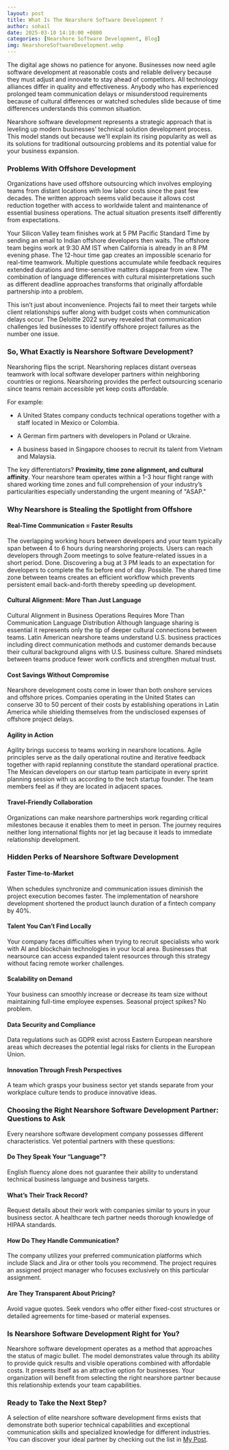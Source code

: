 ```yaml
---
layout: post
title: What Is The Nearshore Software Development ?
author: sohail
date: 2025-03-10 14:10:00 +0800
categories: [Nearshore Software Development, Blog]
img: NearshoreSoftwareDevelopment.webp
---
```

<link href="https://cdn.jsdelivr.net/npm/bootstrap@5.0.2/dist/css/bootstrap.min.css" rel="stylesheet"/>

The digital age shows no patience for anyone. Businesses now need agile software development at reasonable costs and reliable delivery because they must adjust and innovate to stay ahead of competitors. All technology alliances differ in quality and effectiveness. Anybody who has experienced prolonged team communication delays or misunderstood requirements because of cultural differences or watched schedules slide because of time differences understands this common situation.

Nearshore software development represents a strategic approach that is leveling up modern businesses' technical solution development process. This model stands out because we'll explain its rising popularity as well as its solutions for traditional outsourcing problems and its potential value for your business expansion.

### Problems With Offshore Development

Organizations have used offshore outsourcing which involves employing teams from distant locations with low labor costs since the past few decades. The written approach seems valid because it allows cost reduction together with access to worldwide talent and maintenance of essential business operations. The actual situation presents itself differently from expectations.

Your Silicon Valley team finishes work at 5 PM Pacific Standard Time by sending an email to Indian offshore developers then waits. The offshore team begins work at 9:30 AM IST when California is already in an 8 PM evening phase. The 12-hour time gap creates an impossible scenario for real-time teamwork. Multiple questions accumulate while feedback requires extended durations and time-sensitive matters disappear from view. The combination of language differences with cultural misinterpretations such as different deadline approaches transforms that originally affordable partnership into a problem.

This isn’t just about inconvenience. Projects fail to meet their targets while client relationships suffer along with budget costs when communication delays occur. The Deloitte 2022 survey revealed that communication challenges led businesses to identify offshore project failures as the number one issue.


### So, What Exactly is Nearshore Software Development?

Nearshoring flips the script. Nearshoring replaces distant overseas teamwork with local software developer partners within neighboring countries or regions. Nearshoring provides the perfect outsourcing scenario since teams remain accessible yet keep costs affordable.

For example:

- A United States company conducts technical operations together with a staff located in Mexico or Colombia.

- A German firm partners with developers in Poland or Ukraine.

- A business based in Singapore chooses to recruit its talent from Vietnam and Malaysia.

The key differentiators? <b>Proximity, time zone alignment, and cultural affinity</b>. Your nearshore team operates within a 1-3 hour flight range with shared working time zones and full comprehension of your industry’s particularities especially understanding the urgent meaning of "ASAP."

### Why Nearshore is Stealing the Spotlight from Offshore

#### Real-Time Communication = Faster Results

The overlapping working hours between developers and your team typically span between 4 to 6 hours during nearshoring projects. Users can reach developers through Zoom meetings to solve feature-related issues in a short period. Done. Discovering a bug at 3 PM leads to an expectation for developers to complete the fix before end of day. Possible. The shared time zone between teams creates an efficient workflow which prevents persistent email back-and-forth thereby speeding up development.

#### Cultural Alignment: More Than Just Language

Cultural Alignment in Business Operations Requires More Than Communication Language Distribution
Although language sharing is essential it represents only the tip of deeper cultural connections between teams. Latin American nearshore teams understand U.S. business practices including direct communication methods and customer demands because their cultural background aligns with U.S. business culture. Shared mindsets between teams produce fewer work conflicts and strengthen mutual trust.

#### Cost Savings Without Compromise
Nearshore development costs come in lower than both onshore services and offshore prices. Companies operating in the United States can conserve 30 to 50 percent of their costs by establishing operations in Latin America while shielding themselves from the undisclosed expenses of offshore project delays.

#### Agility in Action
Agility brings success to teams working in nearshore locations. Agile principles serve as the daily operational routine and iterative feedback together with rapid replanning constitute the standard operational practice. The Mexican developers on our startup team participate in every sprint planning session with us according to the tech startup founder. The team members feel as if they are located in adjacent spaces.

#### Travel-Friendly Collaboration
Organizations can make nearshore partnerships work regarding critical milestones because it enables them to meet in person. The journey requires neither long international flights nor jet lag because it leads to immediate relationship development.

### Hidden Perks of Nearshore Software Development
#### Faster Time-to-Market
When schedules synchronize and communication issues diminish the project execution becomes faster. The implementation of nearshore development shortened the product launch duration of a fintech company by 40%.

#### Talent You Can’t Find Locally
Your company faces difficulties when trying to recruit specialists who work with AI and blockchain technologies in your local area. Businesses that nearsource can access expanded talent resources through this strategy without facing remote worker challenges.

#### Scalability on Demand
Your business can smoothly increase or decrease its team size without maintaining full-time employee expenses. Seasonal project spikes? No problem.

#### Data Security and Compliance
Data regulations such as GDPR exist across Eastern European nearshore areas which decreases the potential legal risks for clients in the European Union.

#### Innovation Through Fresh Perspectives
A team which grasps your business sector yet stands separate from your workplace culture tends to produce innovative ideas.

### Choosing the Right Nearshore Software Development Partner: Questions to Ask

Every nearshore software development company possesses different characteristics. Vet potential partners with these questions:

#### Do They Speak Your “Language”?
English fluency alone does not guarantee their ability to understand technical business language and business targets.

#### What’s Their Track Record?
Request details about their work with companies similar to yours in your business sector. A healthcare tech partner needs thorough knowledge of HIPAA standards.

#### How Do They Handle Communication?
The company utilizes your preferred communication platforms which include Slack and Jira or other tools you recommend. The project requires an assigned project manager who focuses exclusively on this particular assignment.

#### Are They Transparent About Pricing?
Avoid vague quotes. Seek vendors who offer either fixed-cost structures or detailed agreements for time-based or material expenses.

### Is Nearshore Software Development Right for You?
Nearshore software development operates as a method that approaches the status of magic bullet. The model demonstrates value through its ability to provide quick results and visible operations combined with affordable costs. It presents itself as an attractive option for businesses. Your organization will benefit from selecting the right nearshore partner because this relationship extends your team capabilities.

### Ready to Take the Next Step?
A selection of elite nearshore software development firms exists that demonstrate both superior technical capabilities and exceptional communication skills and specialized knowledge for different industries. You can discover your ideal partner by checking out the list in [My Post](/posts/best-nearshore-software-development-companies).
